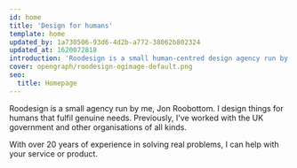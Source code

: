 ```yaml
---
id: home
title: 'Design for humans'
template: home
updated_by: 1a730506-93d6-4d2b-a772-38062b802324
updated_at: 1620072818
introduction: 'Roodesign is a small human-centred design agency run by me, Jon Roobottom. With over 20 years of experience in solving problems, I can help with your service or product.'
cover: opengraph/roodesign-ogimage-default.png
seo:
  title: Homepage
---
```

Roodesign is a small agency run by me, Jon Roobottom. I design things for humans that fulfil genuine needs. Previously, I've worked with the UK government and other organisations of all kinds.

With over 20 years of experience in solving real problems, I can help with your service or product.